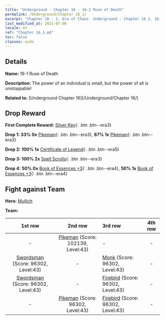 ```yaml
---
title: "Underground - Chapter 16 - 16-1 Ruse of Death"
permalink: /Underground/Chapter 16_1/
excerpt: "Chapter 16 - 1. Era of Chaos  Underground - Chapter 16_1. 16-1 Ruse of Death"
last_modified_at: 2021-07-06
locale: en
ref: "Chapter 16_1.md"
toc: false
classes: wide
---
```


## Details

 **Name:** 16-1 Ruse of Death

 **Description:** The power of an individual is small, but the power of all is unstoppable!

 **Related to:** [Underground Chapter 16](/Underground/Chapter 16/)

## Drop Reward

 **First Complete Reward:** [Silver Key](/Items/con_693/){: .btn .btn--era3}

 **Drop 1:** **33% 0x** [Pikeman](/Items/unt_190/){: .btn .btn--era3}, **67% 1x** [Pikeman](/Items/unt_190/){: .btn .btn--era3}

 **Drop 2:** **100% 1x** [Certificate of Legend](/Items/mat_67/){: .btn .btn--era5}

 **Drop 3:** **100% 2x** [Spell Scrolls](/Items/con_694/){: .btn .btn--era3}

 **Drop 4:** **50% 0x** [Book of Essences +3](/Items/mat_60/){: .btn .btn--era4}, **50% 1x** [Book of Essences +3](/Items/mat_60/){: .btn .btn--era4}


## Fight against Team
 **Hero:** [Mullich](/heroes/Mullich/)

 **Team:**


  | 1st row | 2nd row | 3rd row | 4th row |
  |:----:|:----:|:----|:----:|
  | - | [Pikeman](/units/Pikeman/) (Score: 102139, Level:43)  | - | - |
  | [Swordsman](/units/Swordsman/) (Score: 96302, Level:43)  | - | [Monk](/units/Monk/) (Score: 96302, Level:43)  | - |
  | [Swordsman](/units/Swordsman/) (Score: 96302, Level:43)  | - | [Firebird](/units/Firebird/) (Score: 96302, Level:43)  | - |
  | - | [Pikeman](/units/Pikeman/) (Score: 96302, Level:43)  | [Firebird](/units/Firebird/) (Score: 96302, Level:43)  | - |


